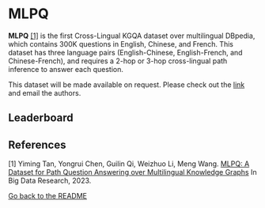 # MLPQ 

**MLPQ** [[1]](#myfootnote1)</sup> is the first Cross-Lingual KGQA dataset over multilingual DBpedia, which contains 300K questions in English, Chinese, and French.
This dataset has three language pairs (English-Chinese, English-French, and Chinese-French), and requires a 2-hop or 3-hop cross-lingual path 
inference to answer each question.

This dataset will be made available on request. Please check out the [link](https://www.sciencedirect.com/science/article/abs/pii/S221457962300014X) and email the authors. 

## Leaderboard 


## References
<a name="myfootnote1">[1]</a> Yiming Tan, Yongrui Chen, Guilin Qi, Weizhuo Li, Meng Wang. [MLPQ: A Dataset for Path Question Answering over Multilingual Knowledge Graphs](https://www.sciencedirect.com/science/article/abs/pii/S221457962300014X) In Big Data Research, 2023.


[Go back to the README](../README.md)